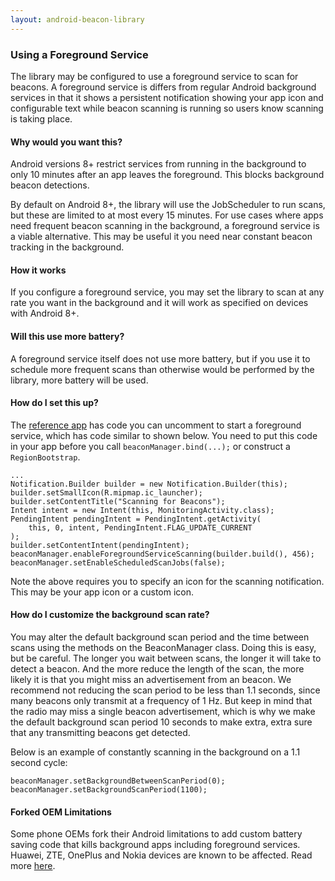 ```yaml
---
layout: android-beacon-library
---
```


### Using a Foreground Service

The library may be configured to use a foreground service to scan for beacons.  A foreground
service is differs from regular Android background services in that it shows a persistent
notification showing your app icon and configurable text while beacon scanning is running so
users know scanning is taking place.

#### Why would you want this?

Android versions 8+ restrict services from running in the background to only 10 minutes after
an app leaves the foreground.  This blocks background beacon detections.  

By default on Android 8+, the library will use the JobScheduler to run scans, but these are
limited to at most every 15 minutes.  For use cases where apps need frequent beacon scanning in the
background, a foreground service is a viable alternative.  This may be useful it you need
near constant beacon tracking in the background.

#### How it works

If you configure a foreground service, you may set the library to scan at any rate you want in
the background and it will work as specified on devices with Android 8+.

#### Will this use more battery?

A foreground service itself does not use more battery, but if you use it to schedule more frequent
scans than otherwise would be performed by the library, more battery will be used.

#### How do I set this up?

The [reference app](https://github.com/AltBeacon/android-beacon-library-reference) has code you can uncomment to start a foreground service, which has code similar
to shown below.  You need to put this code in your app before you call `beaconManager.bind(...);` or construct a `RegionBootstrap`.

```
...
Notification.Builder builder = new Notification.Builder(this);
builder.setSmallIcon(R.mipmap.ic_launcher);
builder.setContentTitle("Scanning for Beacons");
Intent intent = new Intent(this, MonitoringActivity.class);
PendingIntent pendingIntent = PendingIntent.getActivity(
    this, 0, intent, PendingIntent.FLAG_UPDATE_CURRENT
);
builder.setContentIntent(pendingIntent);
beaconManager.enableForegroundServiceScanning(builder.build(), 456);
beaconManager.setEnableScheduledScanJobs(false);

```

Note the above requires you to specify an icon for the scanning notification.  This may be your app icon or a custom icon.

#### How do I customize the background scan rate?

You may alter the default background scan period and the time between scans using the methods on the BeaconManager class.  Doing this is easy, but be careful.  The longer you wait
between scans, the longer it will take to detect a beacon.  And the more reduce the length of the scan, the more likely it is that you might miss an advertisement from an beacon.  We recommend not reducing the scan period to be less than 1.1 seconds, since many beacons only transmit at a frequency of 1 Hz.  But keep in mind that the radio may miss a single beacon advertisement, which is why we make the default background scan period 10 seconds to make extra, extra sure that any transmitting beacons get detected.

Below is an example of constantly scanning in the background on a 1.1 second cycle:

```
beaconManager.setBackgroundBetweenScanPeriod(0);
beaconManager.setBackgroundScanPeriod(1100);
```

#### Forked OEM Limitations

Some phone OEMs fork their Android limitations to add custom battery saving code that kills background apps including foreground services.  Huawei, ZTE, OnePlus and Nokia devices are known to be affected.  Read more [here](http://www.davidgyoungtech.com/2019/04/30/the-rise-of-the-nasty-forks).
